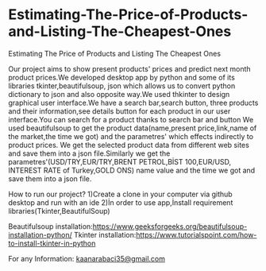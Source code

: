 # Estimating-The-Price-of-Products-and-Listing-The-Cheapest-Ones
Estimating The Price of Products and Listing The Cheapest Ones

Our project aims to show present products' prices and predict next month product prices.We developed desktop app by python and some of its libraries tkinter,beautifulsoup,
json which allows us to convert python dictionary to json and also opposite way.We used thkinter to design graphical user interface.We have a search bar,search button,
three products and their information,see details button for each product in our user interface.You can search for a product thanks to search bar and button
We used beautifulsoup to get the product data(name,present price,link,name of the market,the time we got) and the parametres' which effects indirectly to product prices.
We get the selected product data from different web sites and save them into a json file.Similarly we get the parametres'(USD/TRY,EUR/TRY,BRENT PETROL,BİST 100,EUR/USD,
INTEREST RATE of Turkey,GOLD ONS) name value and the time we got and save them into a json file.

How to run our project?
1)Create a clone in your computer via github desktop and run with an ide
2)İn order to use app,İnstall requirement libraries(Tkinter,BeautifulSoup)

Beautifulsoup installation:https://www.geeksforgeeks.org/beautifulsoup-installation-python/
Tkinter installation:https://www.tutorialspoint.com/how-to-install-tkinter-in-python

For any Information:
kaanarabaci35@gmail.com











